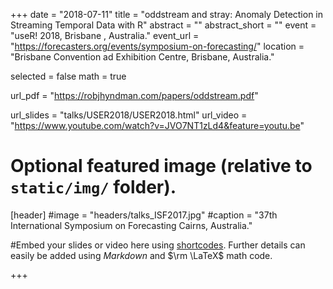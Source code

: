 +++
date = "2018-07-11"
title = "oddstream and stray:  Anomaly Detection in Streaming Temporal Data with R"
abstract = ""
abstract_short = ""
event = "useR! 2018, Brisbane , Australia."
event_url = "https://forecasters.org/events/symposium-on-forecasting/"
location = "Brisbane Convention ad Exhibition Centre, Brisbane, Australia."


selected = false
math = true

url_pdf = "https://robjhyndman.com/papers/oddstream.pdf"

url_slides = "talks/USER2018/USER2018.html"
url_video = "https://www.youtube.com/watch?v=JVO7NT1zLd4&feature=youtu.be"



# Optional featured image (relative to `static/img/` folder).
[header]
#image = "headers/talks_ISF2017.jpg"
#caption = "37th International Symposium on Forecasting Cairns, Australia."


#Embed your slides or video here using [shortcodes](https://gcushen.github.io/hugo-academic-demo/post/writing-markdown-latex/). Further details can easily be added using *Markdown* and $\rm \LaTeX$ math code. 

+++



